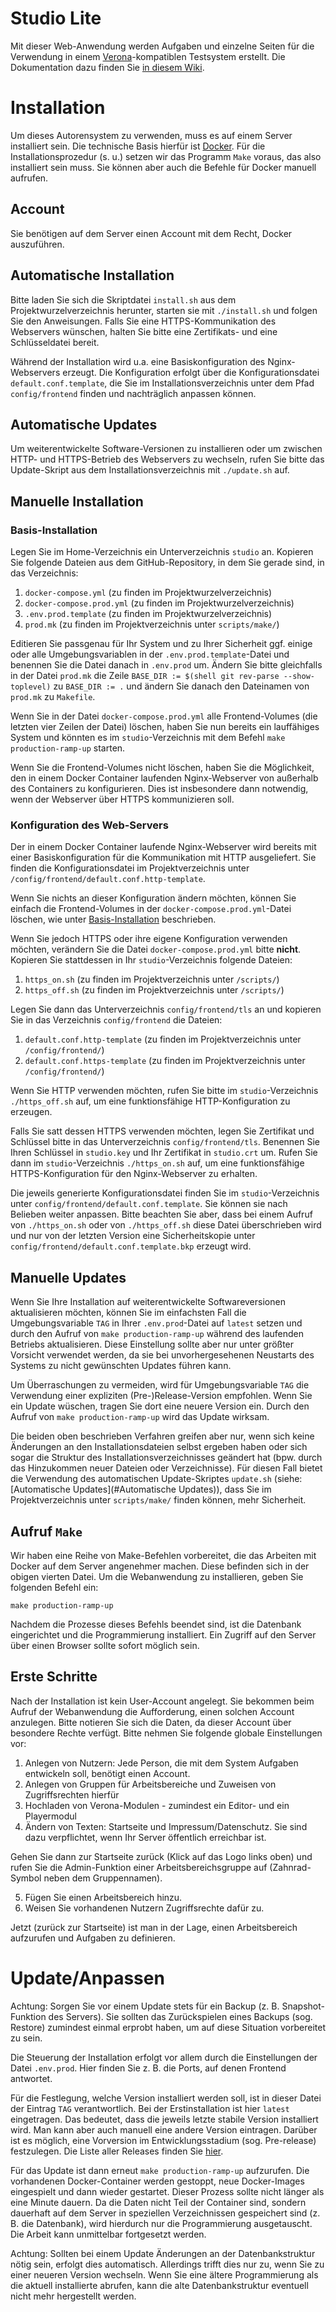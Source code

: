 # Studio Lite

Mit dieser Web-Anwendung werden Aufgaben und einzelne Seiten für die Verwendung in einem [Verona](https://verona-interfaces.github.io)-kompatiblen Testsystem erstellt. Die Dokumentation dazu finden Sie [in diesem Wiki](https://github.com/iqb-berlin/iqb-berlin.github.io/wiki).

# Installation
Um dieses Autorensystem zu verwenden, muss es auf einem Server installiert sein. Die technische Basis hierfür ist [Docker](https://www.docker.com/). Für die Installationsprozedur (s. u.) setzen wir das Programm `Make` voraus, das also installiert sein muss. Sie können aber auch die Befehle für Docker manuell aufrufen.

## Account
Sie benötigen auf dem Server einen Account mit dem Recht, Docker auszuführen.

## Automatische Installation
Bitte laden Sie sich die Skriptdatei `install.sh` aus dem Projektwurzelverzeichnis herunter, starten sie mit `./install.sh` und folgen Sie den Anweisungen. Falls Sie eine HTTPS-Kommunikation des Webservers wünschen, halten Sie bitte eine Zertifikats- und eine Schlüsseldatei bereit.

Während der Installation wird u.a. eine Basiskonfiguration des Nginx-Webservers erzeugt. Die Konfiguration erfolgt über die Konfigurationsdatei `default.conf.template`, die Sie im Installationsverzeichnis unter dem Pfad `config/frontend` finden und nachträglich anpassen können.

## Automatische Updates
Um weiterentwickelte Software-Versionen zu installieren oder um zwischen HTTP- und HTTPS-Betrieb des Webservers zu wechseln, rufen Sie bitte das Update-Skript aus dem Installationsverzeichnis mit `./update.sh` auf.

## Manuelle Installation
### Basis-Installation
Legen Sie im Home-Verzeichnis ein Unterverzeichnis `studio` an. Kopieren Sie folgende Dateien aus dem GitHub-Repository, in dem Sie gerade sind, in das Verzeichnis:

1. `docker-compose.yml` (zu finden im Projektwurzelverzeichnis)
2. `docker-compose.prod.yml` (zu finden im Projektwurzelverzeichnis)
3. `.env.prod.template` (zu finden im Projektwurzelverzeichnis)
4. `prod.mk` (zu finden im Projektverzeichnis unter `scripts/make/`)

Editieren Sie passgenau für Ihr System und zu Ihrer Sicherheit ggf. einige oder alle Umgebungsvariablen in der `.env.prod.template`-Datei und benennen Sie die Datei danach in `.env.prod` um.
Ändern Sie bitte gleichfalls in der Datei `prod.mk` die Zeile `BASE_DIR := $(shell git rev-parse --show-toplevel)` zu `BASE_DIR := .` und ändern Sie danach den Dateinamen von `prod.mk` zu `Makefile`.

Wenn Sie in der Datei `docker-compose.prod.yml` alle Frontend-Volumes (die letzten vier Zeilen der Datei) löschen, haben Sie nun bereits ein lauffähiges System und könnten es im `studio`-Verzeichnis mit dem Befehl `make production-ramp-up` starten.

Wenn Sie die Frontend-Volumes nicht löschen, haben Sie die Möglichkeit, den in einem Docker Container laufenden Nginx-Webserver von außerhalb des Containers zu konfigurieren. Dies ist insbesondere dann notwendig, wenn der Webserver über HTTPS kommunizieren soll.

### Konfiguration des Web-Servers
Der in einem Docker Container laufende Nginx-Webserver wird bereits mit einer Basiskonfiguration für die Kommunikation mit HTTP ausgeliefert. Sie finden die Konfigurationsdatei im Projektverzeichnis unter `/config/frontend/default.conf.http-template`.

Wenn Sie nichts an dieser Konfiguration ändern möchten, können Sie einfach die Frontend-Volumes in der `docker-compose.prod.yml`-Datei löschen, wie unter [Basis-Installation](#Basis-Installation) beschrieben.

Wenn Sie jedoch HTTPS oder ihre eigene Konfiguration verwenden möchten, verändern Sie die Datei `docker-compose.prod.yml` bitte **nicht**. Kopieren Sie stattdessen in Ihr `studio`-Verzeichnis folgende Dateien:
1. `https_on.sh` (zu finden im Projektverzeichnis unter `/scripts/`)
2. `https_off.sh` (zu finden im Projektverzeichnis unter `/scripts/`)

Legen Sie dann das Unterverzeichnis `config/frontend/tls` an und kopieren Sie in das Verzeichnis `config/frontend` die Dateien:

1. `default.conf.http-template` (zu finden im Projektverzeichnis unter `/config/frontend/`)
2. `default.conf.https-template` (zu finden im Projektverzeichnis unter `/config/frontend/`)

Wenn Sie HTTP verwenden möchten, rufen Sie bitte im `studio`-Verzeichnis `./https_off.sh` auf, um eine funktionsfähige HTTP-Konfiguration zu erzeugen.

Falls Sie satt dessen HTTPS verwenden möchten, legen Sie Zertifikat und Schlüssel bitte in das Unterverzeichnis `config/frontend/tls`. Benennen Sie Ihren Schlüssel in `studio.key` und Ihr Zertifikat in `studio.crt` um. Rufen Sie dann im `studio`-Verzeichnis `./https_on.sh` auf, um eine funktionsfähige HTTPS-Konfiguration für den Nginx-Webserver zu erhalten.

Die jeweils generierte Konfigurationsdatei finden Sie im `studio`-Verzeichnis unter `config/frontend/default.conf.template`. Sie können sie nach Belieben weiter anpassen. Bitte beachten Sie aber, dass bei einem Aufruf von `./https_on.sh` oder von `./https_off.sh` diese Datei überschrieben wird und nur von der letzten Version eine Sicherheitskopie unter `config/frontend/default.conf.template.bkp` erzeugt wird.  

## Manuelle Updates
Wenn Sie Ihre Installation auf weiterentwickelte Softwareversionen aktualisieren möchten, können Sie im einfachsten Fall die Umgebungsvariable `TAG` in Ihrer `.env.prod`-Datei auf `latest` setzen und durch den Aufruf von `make production-ramp-up` während des laufenden Betriebs aktualisieren. Diese Einstellung sollte aber nur unter größter Vorsicht verwendet werden, da sie bei unvorhergesehenen Neustarts des Systems zu nicht gewünschten Updates führen kann.

Um Überraschungen zu vermeiden, wird für Umgebungsvariable `TAG` die Verwendung einer expliziten (Pre-)Release-Version empfohlen. Wenn Sie ein Update wüschen, tragen Sie dort eine neuere Version ein. Durch den Aufruf von `make production-ramp-up` wird das Update wirksam.

Die beiden oben beschrieben Verfahren greifen aber nur, wenn sich keine Änderungen an den Installationsdateien selbst ergeben haben oder sich sogar die Struktur des Installationsverzeichnisses geändert hat (bpw. durch das Hinzukommen neuer Dateien oder Verzeichnisse). Für diesen Fall bietet die Verwendung des automatischen Update-Skriptes `update.sh` (siehe: [Automatische Updates](#Automatische Updates)), dass Sie im Projektverzeichnis unter `scripts/make/` finden können, mehr Sicherheit.  

## Aufruf `Make`
Wir haben eine Reihe von Make-Befehlen vorbereitet, die das Arbeiten mit Docker auf dem Server angenehmer machen. Diese befinden sich in der obigen vierten Datei. Um die Webanwendung zu installieren, geben Sie folgenden Befehl ein:

```
make production-ramp-up
```
Nachdem die Prozesse dieses Befehls beendet sind, ist die Datenbank eingerichtet und die Programmierung installiert. Ein Zugriff auf den Server über einen Browser sollte sofort möglich sein.

## Erste Schritte
Nach der Installation ist kein User-Account angelegt. Sie bekommen beim Aufruf der Webanwendung die Aufforderung, einen solchen Account anzulegen. Bitte notieren Sie sich die Daten, da dieser Account über besondere Rechte verfügt. Bitte nehmen Sie folgende globale Einstellungen vor:

1. Anlegen von Nutzern: Jede Person, die mit dem System Aufgaben entwickeln soll, benötigt einen Account.
2. Anlegen von Gruppen für Arbeitsbereiche und Zuweisen von Zugriffsrechten hierfür
3. Hochladen von Verona-Modulen - zumindest ein Editor- und ein Playermodul
4. Ändern von Texten: Startseite und Impressum/Datenschutz. Sie sind dazu verpflichtet, wenn Ihr Server öffentlich erreichbar ist.

Gehen Sie dann zur Startseite zurück (Klick auf das Logo links oben) und rufen Sie die Admin-Funktion einer Arbeitsbereichsgruppe auf (Zahnrad-Symbol neben dem Gruppennamen).

5. Fügen Sie einen Arbeitsbereich hinzu.
6. Weisen Sie vorhandenen Nutzern Zugriffsrechte dafür zu.

Jetzt (zurück zur Startseite) ist man in der Lage, einen Arbeitsbereich aufzurufen und Aufgaben zu definieren.

# Update/Anpassen
Achtung: Sorgen Sie vor einem Update stets für ein Backup (z. B. Snapshot-Funktion des Servers). Sie sollten das Zurückspielen eines Backups (sog. Restore) zumindest einmal erprobt haben, um auf diese Situation vorbereitet zu sein.

Die Steuerung der Installation erfolgt vor allem durch die Einstellungen der Datei `.env.prod`. Hier finden Sie z. B. die Ports, auf denen Frontend antwortet.

Für die Festlegung, welche Version installiert werden soll, ist in dieser Datei der Eintrag `TAG` verantwortlich. Bei der Erstinstallation ist hier `latest` eingetragen. Das bedeutet, dass die jeweils letzte stabile Version installiert wird. Man kann aber auch manuell eine andere Version eintragen. Darüber ist es möglich, eine Vorversion im Entwicklungsstadium (sog. Pre-release) festzulegen. Die Liste aller Releases finden Sie [hier](https://github.com/iqb-berlin/studio-lite/releases).

Für das Update ist dann erneut `make production-ramp-up` aufzurufen. Die vorhandenen Docker-Container werden gestoppt, neue Docker-Images eingespielt und dann wieder gestartet. Dieser Prozess sollte nicht länger als eine Minute dauern. Da die Daten nicht Teil der Container sind, sondern dauerhaft auf dem Server in speziellen Verzeichnissen gespeichert sind (z. B. die Datenbank), wird hierdurch nur die Programmierung ausgetauscht. Die Arbeit kann unmittelbar fortgesetzt werden.  

Achtung: Sollten bei einem Update Änderungen an der Datenbankstruktur nötig sein, erfolgt dies automatisch. Allerdings trifft dies nur zu, wenn Sie zu einer neueren Version wechseln. Wenn Sie eine ältere Programmierung als die aktuell installierte abrufen, kann die alte Datenbankstruktur eventuell nicht mehr hergestellt werden.
